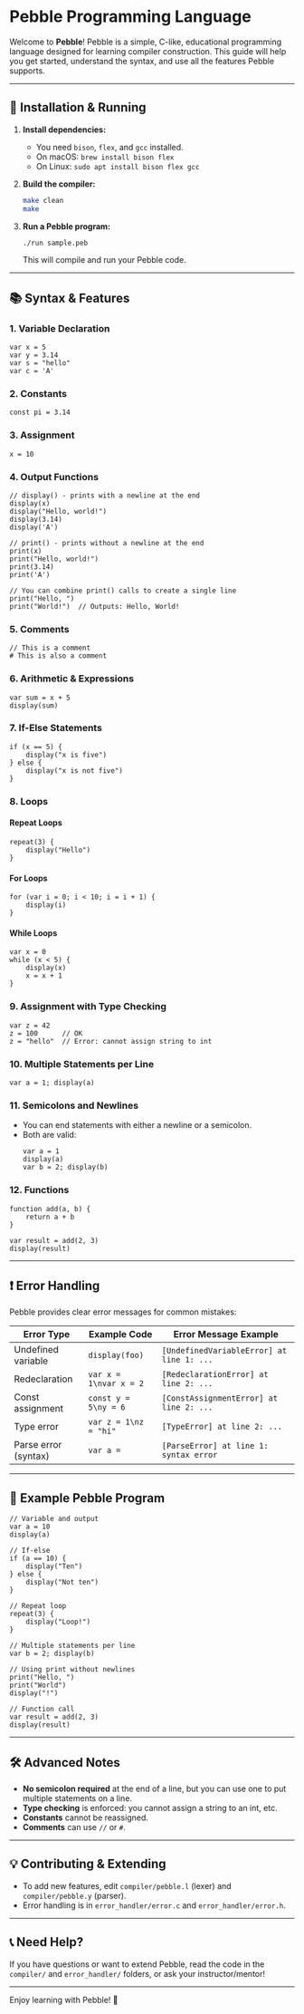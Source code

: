 # Pebble Programming Language

Welcome to **Pebble**! Pebble is a simple, C-like, educational programming language designed for learning compiler construction. This guide will help you get started, understand the syntax, and use all the features Pebble supports.

---

## 🚀 Installation & Running

1. **Install dependencies:**
   - You need `bison`, `flex`, and `gcc` installed.
   - On macOS: `brew install bison flex`
   - On Linux: `sudo apt install bison flex gcc`

2. **Build the compiler:**
   ```sh
   make clean
   make
   ```

3. **Run a Pebble program:**
   ```sh
   ./run sample.peb
   ```
   This will compile and run your Pebble code.

---

## 📚 Syntax & Features

### 1. **Variable Declaration**
```pebble
var x = 5
var y = 3.14
var s = "hello"
var c = 'A'
```

### 2. **Constants**
```pebble
const pi = 3.14
```

### 3. **Assignment**
```pebble
x = 10
```

### 4. **Output Functions**
```pebble
// display() - prints with a newline at the end
display(x)
display("Hello, world!")
display(3.14)
display('A')

// print() - prints without a newline at the end
print(x)
print("Hello, world!")
print(3.14)
print('A')

// You can combine print() calls to create a single line
print("Hello, ")
print("World!")  // Outputs: Hello, World!
```

### 5. **Comments**
```pebble
// This is a comment
# This is also a comment
```

### 6. **Arithmetic & Expressions**
```pebble
var sum = x + 5
display(sum)
```

### 7. **If-Else Statements**
```pebble
if (x == 5) {
    display("x is five")
} else {
    display("x is not five")
}
```

### 8. **Loops**

#### Repeat Loops
```pebble
repeat(3) {
    display("Hello")
}
```

#### For Loops
```pebble
for (var i = 0; i < 10; i = i + 1) {
    display(i)
}
```

#### While Loops
```pebble
var x = 0
while (x < 5) {
    display(x)
    x = x + 1
}
```

### 9. **Assignment with Type Checking**
```pebble
var z = 42
z = 100      // OK
z = "hello"  // Error: cannot assign string to int
```

### 10. **Multiple Statements per Line**
```pebble
var a = 1; display(a)
```

### 11. **Semicolons and Newlines**
- You can end statements with either a newline or a semicolon.
- Both are valid:
  ```pebble
  var a = 1
  display(a)
  var b = 2; display(b)
  ```

### 12. **Functions**
```pebble
function add(a, b) {
    return a + b
}

var result = add(2, 3)
display(result)
```

---

## ❗ Error Handling
Pebble provides clear error messages for common mistakes:

| Error Type                | Example Code                | Error Message Example                       |
|--------------------------|-----------------------------|---------------------------------------------|
| Undefined variable       | `display(foo)`              | `[UndefinedVariableError] at line 1: ...`   |
| Redeclaration            | `var x = 1\nvar x = 2`      | `[RedeclarationError] at line 2: ...`       |
| Const assignment         | `const y = 5\ny = 6`        | `[ConstAssignmentError] at line 2: ...`     |
| Type error               | `var z = 1\nz = "hi"`       | `[TypeError] at line 2: ...`                |
| Parse error (syntax)     | `var a =`                   | `[ParseError] at line 1: syntax error`      |

---

## 📝 Example Pebble Program
```pebble
// Variable and output
var a = 10
display(a)

// If-else
if (a == 10) {
    display("Ten")
} else {
    display("Not ten")
}

// Repeat loop
repeat(3) {
    display("Loop!")
}

// Multiple statements per line
var b = 2; display(b)

// Using print without newlines
print("Hello, ")
print("World")
display("!")

// Function call
var result = add(2, 3)
display(result)
```

---

## 🛠️ Advanced Notes
- **No semicolon required** at the end of a line, but you can use one to put multiple statements on a line.
- **Type checking** is enforced: you cannot assign a string to an int, etc.
- **Constants** cannot be reassigned.
- **Comments** can use `//` or `#`.

---

## 💡 Contributing & Extending
- To add new features, edit `compiler/pebble.l` (lexer) and `compiler/pebble.y` (parser).
- Error handling is in `error_handler/error.c` and `error_handler/error.h`.

---

## 📞 Need Help?
If you have questions or want to extend Pebble, read the code in the `compiler/` and `error_handler/` folders, or ask your instructor/mentor!

---

Enjoy learning with Pebble! 🚀